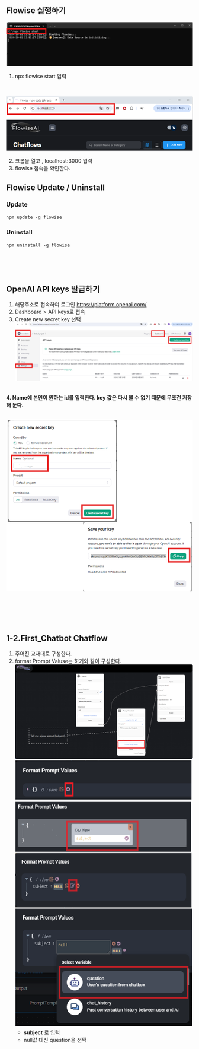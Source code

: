 ## Flowise 실행하기

![1.jpg](../doc/img/01/01_1.png)
1. npx flowise start 입력
<br>

![2.jpg](../doc/img/01/01_2.png)

2. 크롬을 열고 , localhost:3000 입력
3. flowise 접속을 확인한다.


## Flowise Update / Uninstall

### Update

```
npm update -g flowise
```

### Uninstall

```
npm uninstall -g flowise
```


<br><br><br>
## OpenAI API keys 발급하기
1. 해당주소로 접속하여 로그인 https://platform.openai.com/
2. Dashboard > API keys로 접속  
3. Create new secret key 선택
   <br>
![3.jpg](../doc/img/01/01_3.png)  
<br>
<b>4. Name에 본인이 원하는 id를 입력한다. key 값은 다시 볼 수 없기 때문에 무조건 저장해 둔다.</b> <br><br>

![4.jpg](../doc/img/01/01_4.png)  <br>
<br>

<br><br><br>
## 1-2.First_Chatbot Chatflow
1. 주어진 교재대로 구성한다.
2. format Prompt Valuse는 하기와 같이 구성한다.
![5.jpg](../doc/img/01/01_5.png)
![6.jpg](../doc/img/01/01_6.png)
   - <b>subject</b> 로 입력
   - null값 대신 question을 선택
